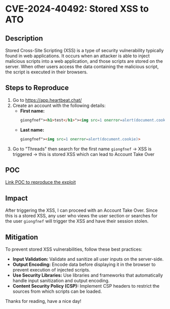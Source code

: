 # CVE-2024-40492: Stored XSS to ATO

## Description
Stored Cross-Site Scripting (XSS) is a type of security vulnerability typically found in web applications. It occurs when an attacker is able to inject malicious scripts into a web application, and those scripts are stored on the server. When other users access the data containing the malicious script, the script is executed in their browsers.

## Steps to Reproduce
1. Go to https://app.heartbeat.chat/
2. Create an account with the following details:
   - **First name:** 
     ```html
     giongfnef"><h1>test</h1>"><img src=1 onerror=alert(document.cookie)>
     ```
   - **Last name:** 
     ```html
     giongfnef"><img src=1 onerror=alert(document.cookie)>
     ```
3. Go to "Threads" then search for the first name `giongfnef` -> XSS is triggered -> this is stored XSS which can lead to Account Take Over

## POC
[Link POC  to reproduce the exploit](https://youtu.be/iLYpPiZud8w)

## Impact
After triggering the XSS, I can proceed with an Account Take Over. Since this is a stored XSS, any user who views the user section or searches for the user `giongfnef` will trigger the XSS and have their session stolen.

## Mitigation
To prevent stored XSS vulnerabilities, follow these best practices:
- **Input Validation:** Validate and sanitize all user inputs on the server-side.
- **Output Encoding:** Encode data before displaying it in the browser to prevent execution of injected scripts.
- **Use Security Libraries:** Use libraries and frameworks that automatically handle input sanitization and output encoding.
- **Content Security Policy (CSP):** Implement CSP headers to restrict the sources from which scripts can be loaded.

Thanks for reading, have a nice day!
